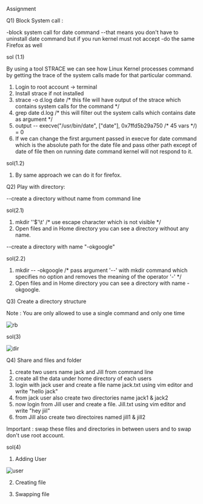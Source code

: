 Assignment 

Q1) Block System call : 

-block system call for date command 
  --that means you don't have to uninstall date command but if you run kernel must not accept 
-do the same Firefox as well

sol (1.1)

By using a tool STRACE we can see how Linux Kernel processes command by getting the trace of the system calls made for that particular command.
1) Login to root account -> terminal
2) Install strace if not installed
3) strace -o d.log date    /* this file will have output of the strace which contains system calls for the command */
4) grep date d.log    /* this will filter out the system calls which contains date as argument */
5) output -- execve("/usr/bin/date", ["date"], 0x7ffd5b29a750 /* 45 vars */) = 0
6) If we can change the first argument passed in execve for date command which is the absolute path for the date file and pass other path except of date of file then on running 
   date command kernel will not respond to it.

sol(1.2)   

1) By same approach we can do it for firefox.

Q2) Play with directory: 

--create a directory without name from command line

sol(2.1)

1) mkdir ''$'\t'     /* use escape character which is not visible */
2) Open files and in Home directory you can see a directory without any name.

--create a directory with name "-okgoogle"

sol(2.2)

1) mkdir -- -okgoogle   /* pass argument '--' with mkdir command which specifies no option and removes the meaning of the operator '-' */
2) Open files and in Home directory you can see a directory with name -okgoogle.

Q3) Create a directory structure 

Note :   You are only allowed to use a single command and only one time


![rb](https://user-images.githubusercontent.com/53777994/86042045-37918100-ba64-11ea-9f46-6ce78386a129.png)


sol(3)


![dir](https://user-images.githubusercontent.com/53777994/86041734-bb973900-ba63-11ea-8e7a-906ce5875f4a.PNG)


Q4) Share and files and folder 


1) create two users name jack and Jill  from command line
2) create all the data under home directory of each users 
3) login with jack user and create a file name  jack.txt using vim editor and write "hello jack"
4) from jack user also create two directories name jack1 & jack2 
5) now login from Jill user and create a file. Jill.txt using vim editor and write "hey jiil"
6) from Jill also create two directoires named jill1 & jill2 

Important :  swap these files and directories in between users  and to swap don't use root account.

sol(4)

1) Adding User

![user](https://user-images.githubusercontent.com/53777994/86048577-5d238800-ba6e-11ea-960e-958a782e27b3.PNG)

2) Creating file


3) Swapping file






